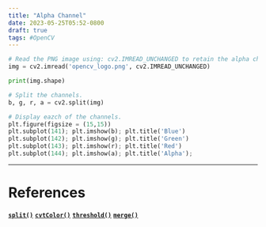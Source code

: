 ```yaml
---
title: "Alpha Channel"
date: 2023-05-25T05:52-0800
draft: true
tags: #OpenCV 
---
```


```python
# Read the PNG image using: cv2.IMREAD_UNCHANGED to retain the alpha channel.
img = cv2.imread('opencv_logo.png', cv2.IMREAD_UNCHANGED)

print(img.shape)

# Split the channels.
b, g, r, a = cv2.split(img)

# Display eazch of the channels.
plt.figure(figsize = (15,15))
plt.subplot(141); plt.imshow(b); plt.title('Blue')
plt.subplot(142); plt.imshow(g); plt.title('Green')
plt.subplot(143); plt.imshow(r); plt.title('Red')
plt.subplot(144); plt.imshow(a); plt.title('Alpha');
```

---
# References

[**`split()`**](https://docs.opencv.org/4.5.2/d2/de8/group__core__array.html#ga0547c7fed86152d7e9d0096029c8518a)
[**`cvtColor()`**](https://docs.opencv.org/4.5.2/d8/d01/group__imgproc__color__conversions.html#ga397ae87e1288a81d2363b61574eb8cab)
[**`threshold()`**](https://docs.opencv.org/4.5.2/d7/d1b/group__imgproc__misc.html#gae8a4a146d1ca78c626a53577199e9c57)
[**`merge()`**](https://docs.opencv.org/4.5.2/d2/de8/group__core__array.html#ga61f2f2bde4a0a0154b2333ea504fab1d)

